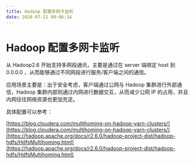 ```yaml
---
title: Hadoop 配置多网卡监听
date: 2020-07-21 09:06:14
---
```

# Hadoop 配置多网卡监听

从 Hadoop2.6 开始支持多网段通讯，主要是通过在 server 端绑定 host 到 0.0.0.0 ，从而能够通过不同网段进行服务/客户端之间的通信。

应用场景主要是：出于安全考虑，客户端通过公网与 Hadoop 集群进行外部通信，Hadoop 集群内部则通过内网进行数据交互，从而减少公网 IP 的占用，并且内网往往网络资源也更加充足。

具体配置可以参考：

[https://blog.cloudera.com/multihoming-on-hadoop-yarn-clusters/](https://blog.cloudera.com/multihoming-on-hadoop-yarn-clusters/)[https://hadoop.apache.org/docs/r2.6.0/hadoop-project-dist/hadoop-hdfs/HdfsMultihoming.html](https://hadoop.apache.org/docs/r2.6.0/hadoop-project-dist/hadoop-hdfs/HdfsMultihoming.html)

